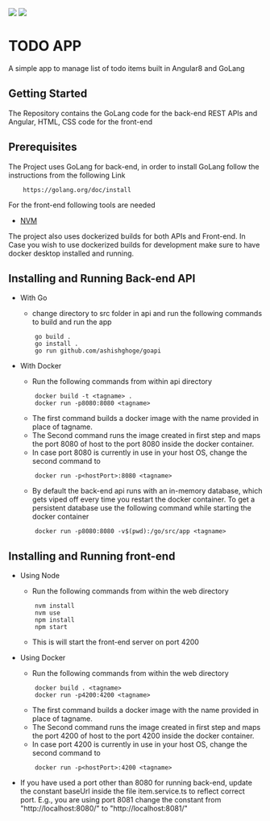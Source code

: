 

<img src="https://github.com/ashishghogre/go-ang-todo/workflows/Back-end%20Test/badge.svg"/> <img src="https://github.com/ashishghogre/go-ang-todo/workflows/Client%20Test/badge.svg"/> 



# TODO APP

A simple app to manage list of todo items built in Angular8 and GoLang

## Getting Started

The Repository contains the GoLang code for the back-end REST APIs and Angular, HTML, CSS code for the front-end

## Prerequisites

The Project uses GoLang for back-end, in order to install GoLang follow the instructions from the following Link

```
    https://golang.org/doc/install
```

For the front-end following tools are needed
- [NVM](https://github.com/creationix/nvm)

The project also uses dockerized builds for both APIs and Front-end.
In Case you wish to use dockerized builds for development make sure to have docker desktop installed and running. 

## Installing and Running Back-end API

- With Go
    - change directory to src folder in api and run the following commands to build and run the app
    ```
        go build .
        go install .
        go run github.com/ashishghoge/goapi
    ```

- With Docker 
    - Run the following commands from within api directory
    ```
        docker build -t <tagname> .
        docker run -p8080:8080 <tagname>
    ```
    -   The first command builds a docker image with the name provided in place of tagname.
    -   The Second command runs the image created in first step and maps the port 8080 of host to the port 8080 inside the docker container.
    -   In case port 8080 is currently in use in your host OS, change the second command to 
    ```
        docker run -p<hostPort>:8080 <tagname>
    ```
    -   By default the back-end api runs with an in-memory database, which gets viped off every time you restart the docker container. To get a persistent database use the following command while starting the docker container
    ```
        docker run -p8080:8080 -v$(pwd):/go/src/app <tagname>
    ```

## Installing and Running front-end

-   Using Node
    -   Run the following commands from within the web directory
    ```
        nvm install
        nvm use
        npm install
        npm start
    ```
    -   This is will start the front-end server on port 4200

- Using Docker
    -   Run the following commands from within the web directory
    ```
        docker build . <tagname>
        docker run -p4200:4200 <tagname>
    ``` 
    -   The first command builds a docker image with the name provided in place of tagname.
    -   The Second command runs the image created in first step and maps the port 4200 of host to the port 4200 inside the docker container.
    -   In case port 4200 is currently in use in your host OS, change the second command to 
    ```
        docker run -p<hostPort>:4200 <tagname>
    ```
- If you have used a port other than 8080 for running back-end, update the constant baseUrl inside the file item.service.ts to reflect correct port. E.g., you are using port 8081 change the constant from "http://localhost:8080/" to "http://localhost:8081/"